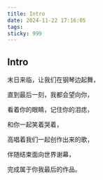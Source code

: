 ```yaml
---
title: Intro
date: 2024-11-22 17:16:05
tags:
sticky: 999
---
```

## Intro

 末日来临，让我们在钢琴边起舞，

 直到最后一刻，我都会望向你，
 
 看着你的眼睛，记住你的泪痣，

 和你一起笑着哭着，
 
 高唱着我们一起创作出来的歌，

 伴随结束面向世界谢幕，

 完成属于你我最后的作品。